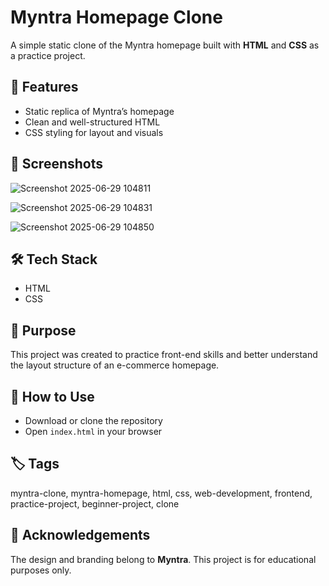 # Myntra Homepage Clone

A simple static clone of the Myntra homepage built with **HTML** and **CSS** as a practice project.

## 🚀 Features

- Static replica of Myntra’s homepage
- Clean and well-structured HTML
- CSS styling for layout and visuals

## 📸 Screenshots

![Screenshot 2025-06-29 104811](https://github.com/user-attachments/assets/e1528759-db44-4070-be8b-a9bd8bb6d27c)

![Screenshot 2025-06-29 104831](https://github.com/user-attachments/assets/8bea8d29-54d2-4ad9-97ea-c4e57080b9b4)

![Screenshot 2025-06-29 104850](https://github.com/user-attachments/assets/e0bd0797-b147-4038-b9fa-c9712126d801)


## 🛠️ Tech Stack

- HTML
- CSS

## 🎯 Purpose

This project was created to practice front-end skills and better understand the layout structure of an e-commerce homepage.

## 📂 How to Use

- Download or clone the repository  
- Open `index.html` in your browser

## 🏷️ Tags

myntra-clone, myntra-homepage, html, css, web-development, frontend, practice-project, beginner-project, clone

## 🙌 Acknowledgements

The design and branding belong to **Myntra**. This project is for educational purposes only.
